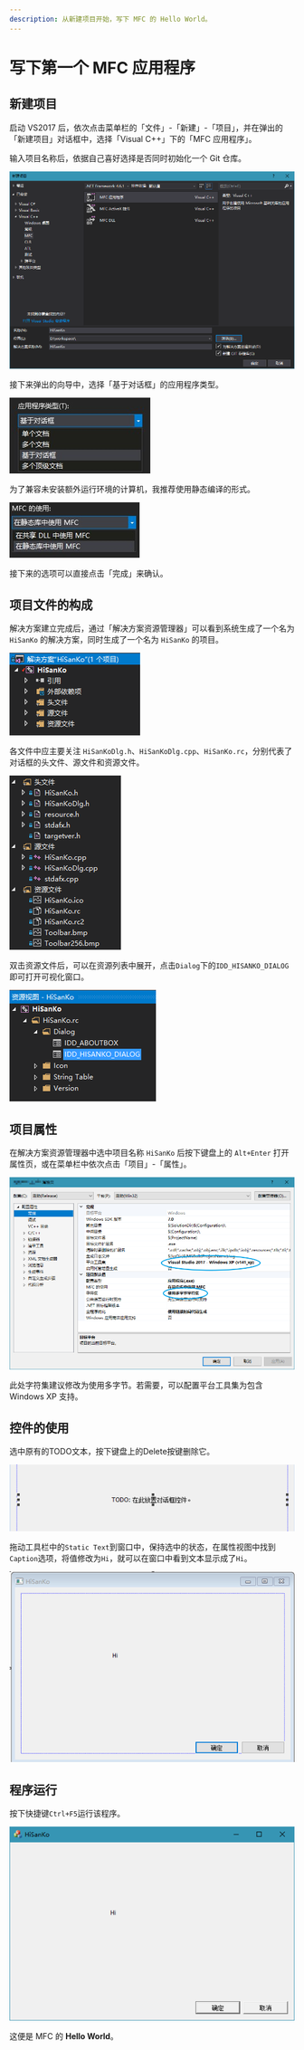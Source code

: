```yaml
---
description: 从新建项目开始，写下 MFC 的 Hello World。
---
```


# 写下第一个 MFC 应用程序

## 新建项目

启动 VS2017 后，依次点击菜单栏的「文件」-「新建」-「项目」，并在弹出的「新建项目」对话框中，选择「Visual C++」下的「MFC 应用程序」。

输入项目名称后，依据自己喜好选择是否同时初始化一个 Git 仓库。

![](.gitbook/assets/image%20%2817%29.png)

接下来弹出的向导中，选择「基于对话框」的应用程序类型。

![](.gitbook/assets/4.jpg)

为了兼容未安装额外运行环境的计算机，我推荐使用静态编译的形式。

![](.gitbook/assets/5.jpg)

接下来的选项可以直接点击「完成」来确认。

## 项目文件的构成

解决方案建立完成后，通过「解决方案资源管理器」可以看到系统生成了一个名为 `HiSanKo` 的解决方案，同时生成了一个名为 `HiSanKo` 的项目。

![](.gitbook/assets/image%20%288%29.png)

各文件中应主要关注 `HiSanKoDlg.h`、`HiSanKoDlg.cpp`、`HiSanKo.rc`，分别代表了对话框的头文件、源文件和资源文件。

![](.gitbook/assets/image%20%2818%29.png)

双击资源文件后，可以在资源列表中展开，点击`Dialog`下的`IDD_HISANKO_DIALOG`即可打开可视化窗口。

![](.gitbook/assets/image%20%281%29.png)

## 项目属性

在解决方案资源管理器中选中项目名称 `HiSanKo` 后按下键盘上的 `Alt+Enter` 打开属性页，或在菜单栏中依次点击「项目」-「属性」。

![](.gitbook/assets/image%20%2813%29.png)

此处字符集建议修改为使用多字节。若需要，可以配置平台工具集为包含 Windows XP 支持。

## 控件的使用

选中原有的TODO文本，按下键盘上的Delete按键删除它。

![](.gitbook/assets/image%20%284%29.png)

拖动工具栏中的`Static Text`到窗口中，保持选中的状态，在属性视图中找到`Caption`选项，将值修改为`Hi`，就可以在窗口中看到文本显示成了`Hi`。

![](.gitbook/assets/image%20%2814%29.png)

## 程序运行

按下快捷键`Ctrl+F5`运行该程序。

![](.gitbook/assets/image%20%2815%29.png)

这便是 MFC 的 **Hello World**。

